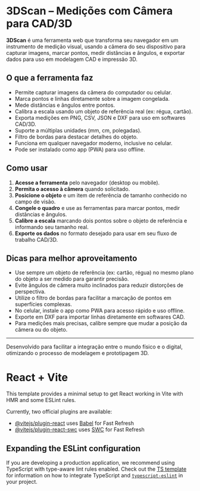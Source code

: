 # 3DScan – Medições com Câmera para CAD/3D

**3DScan** é uma ferramenta web que transforma seu navegador em um instrumento de medição visual, usando a câmera do seu dispositivo para capturar imagens, marcar pontos, medir distâncias e ângulos, e exportar dados para uso em modelagem CAD e impressão 3D.

## O que a ferramenta faz
- Permite capturar imagens da câmera do computador ou celular.
- Marca pontos e linhas diretamente sobre a imagem congelada.
- Mede distâncias e ângulos entre pontos.
- Calibra a escala usando um objeto de referência real (ex: régua, cartão).
- Exporta medições em PNG, CSV, JSON e DXF para uso em softwares CAD/3D.
- Suporte a múltiplas unidades (mm, cm, polegadas).
- Filtro de bordas para destacar detalhes do objeto.
- Funciona em qualquer navegador moderno, inclusive no celular.
- Pode ser instalado como app (PWA) para uso offline.

## Como usar
1. **Acesse a ferramenta** pelo navegador (desktop ou mobile).
2. **Permita o acesso à câmera** quando solicitado.
3. **Posicione o objeto** e um item de referência de tamanho conhecido no campo de visão.
4. **Congele o quadro** e use as ferramentas para marcar pontos, medir distâncias e ângulos.
5. **Calibre a escala** marcando dois pontos sobre o objeto de referência e informando seu tamanho real.
6. **Exporte os dados** no formato desejado para usar em seu fluxo de trabalho CAD/3D.

## Dicas para melhor aproveitamento
- Use sempre um objeto de referência (ex: cartão, régua) no mesmo plano do objeto a ser medido para garantir precisão.
- Evite ângulos de câmera muito inclinados para reduzir distorções de perspectiva.
- Utilize o filtro de bordas para facilitar a marcação de pontos em superfícies complexas.
- No celular, instale o app como PWA para acesso rápido e uso offline.
- Exporte em DXF para importar linhas diretamente em softwares CAD.
- Para medições mais precisas, calibre sempre que mudar a posição da câmera ou do objeto.

---

Desenvolvido para facilitar a integração entre o mundo físico e o digital, otimizando o processo de modelagem e prototipagem 3D.
# React + Vite

This template provides a minimal setup to get React working in Vite with HMR and some ESLint rules.

Currently, two official plugins are available:

- [@vitejs/plugin-react](https://github.com/vitejs/vite-plugin-react/blob/main/packages/plugin-react) uses [Babel](https://babeljs.io/) for Fast Refresh
- [@vitejs/plugin-react-swc](https://github.com/vitejs/vite-plugin-react/blob/main/packages/plugin-react-swc) uses [SWC](https://swc.rs/) for Fast Refresh

## Expanding the ESLint configuration

If you are developing a production application, we recommend using TypeScript with type-aware lint rules enabled. Check out the [TS template](https://github.com/vitejs/vite/tree/main/packages/create-vite/template-react-ts) for information on how to integrate TypeScript and [`typescript-eslint`](https://typescript-eslint.io) in your project.
